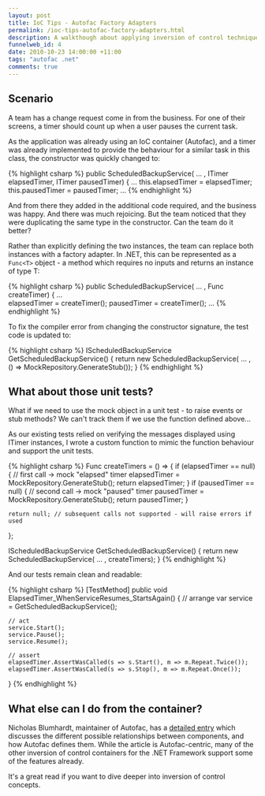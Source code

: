```yaml
--- 
layout: post
title: IoC Tips - Autofac Factory Adapters
permalink: /ioc-tips-autofac-factory-adapters.html
description: A walkthough about applying inversion of control techniques to simplify an existing application
funnelweb_id: 4
date: 2010-10-23 14:00:00 +11:00
tags: "autofac .net"
comments: true
---
```


## Scenario

A team has a change request come in from the business. For one of their screens, a timer should count up when a user pauses the current task.

As the application was already using an IoC container (Autofac), and a timer was already implemented to provide the behaviour for a similar task in this class, the constructor was quickly changed to:

{% highlight csharp %}
public ScheduledBackupService(
	  ... ,
      ITimer elapsedTimer,
      ITimer pausedTimer)
{
      ...
      this.elapsedTimer = elapsedTimer;
      this.pausedTimer = pausedTimer;
      ...
{% endhighlight %}                       

And from there they added in the additional code required, and the business was happy. And there was much rejoicing. But the team noticed that they were duplicating the same type in the constructor. Can the team do it better?

Rather than explicitly defining the two instances, the team can replace both instances with a factory adapter. In .NET, this can be represented as a `Func<T>` object - a method which requires no inputs and returns an instance of type T:

{% highlight csharp %}
public ScheduledBackupService(
      ... , 
      Func<ITimer> createTimer)
{
      ...                 
      elapsedTimer = createTimer();
      pausedTimer = createTimer();
      ...
{% endhighlight %}

To fix the compiler error from changing the constructor signature, the test code is updated to:

{% highlight csharp %}
IScheduledBackupService GetScheduledBackupService()
{
	return new ScheduledBackupService(
	            ... ,
	            () => MockRepository.GenerateStub<ITimer>());
}
{% endhighlight %}

## What about those unit tests?

What if we need to use the mock object in a unit test - to raise events or stub methods? We can't track them if we use the function defined above...

As our existing tests relied on verifying the messages displayed using ITimer instances, I wrote a custom function to mimic the function behaviour and support the unit tests.

{% highlight csharp %}
Func<IDispatcherTimer> createTimers = () =>
{
    if (elapsedTimer == null) 
    {
        // first call -> mock "elapsed" timer
        elapsedTimer = MockRepository.GenerateStub<ITimer>();
        return elapsedTimer;
    }
    if (pausedTimer == null) 
    {
        // second call -> mock "paused" timer
        pausedTimer = MockRepository.GenerateStub<ITimer>(); 
        return pausedTimer;
    }
      
    return null; // subsequent calls not supported - will raise errors if used
};

IScheduledBackupService GetScheduledBackupService()
{
    return new ScheduledBackupService(
                    ... ,
                    createTimers);
}
{% endhighlight %}


And our tests remain clean and readable:

{% highlight csharp %}
[TestMethod]
public void ElapsedTimer_WhenServiceResumes_StartsAgain()
{
    // arrange
    var service = GetScheduledBackupService();

    // act
    service.Start();
    service.Pause();
    service.Resume();

    // assert
    elapsedTimer.AssertWasCalled(s => s.Start(), m => m.Repeat.Twice());
    elapsedTimer.AssertWasCalled(s => s.Stop(), m => m.Repeat.Once());
}
{% endhighlight %}


## What else can I do from the container?

Nicholas Blumhardt, maintainer of Autofac, has a [detailed entry][1] which discusses the different possible relationships between components, and how Autofac defines them. While the article is Autofac-centric, many of the other inversion of control containers for the .NET Framework support some of the features already.

It's a great read if you want to dive deeper into inversion of control concepts.

   [1]: http://nblumhardt.com/2010/01/the-relationship-zoo/



